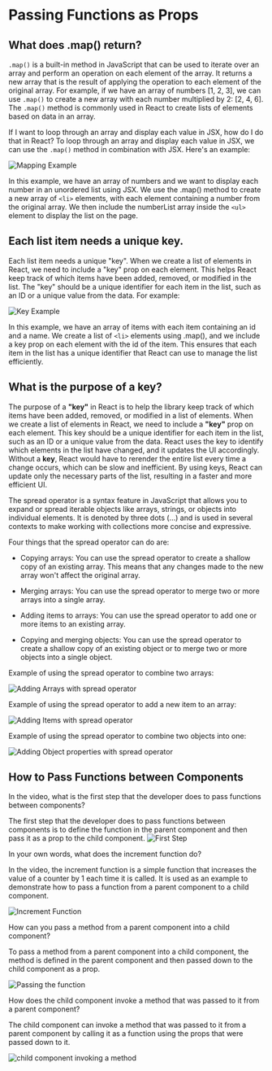 # Passing Functions as Props

## What does .map() return?

`.map()` is a built-in method in JavaScript that can be used to iterate over an array and perform an operation on each element of the array. It returns a new array that is the result of applying the operation to each element of the original array. For example, if we have an array of numbers [1, 2, 3], we can use `.map()` to create a new array with each number multiplied by 2: [2, 4, 6]. The `.map()` method is commonly used in React to create lists of elements based on data in an array.

If I want to loop through an array and display each value in JSX, how do I do that in React?
To loop through an array and display each value in JSX, we can use the `.map()` method in combination with JSX. Here's an example:

![Mapping Example](mapping.png)

In this example, we have an array of numbers and we want to display each number in an unordered list using JSX. We use the .map() method to create a new array of `<li>` elements, with each element containing a number from the original array. We then include the numberList array inside the `<ul>` element to display the list on the page.

## Each list item needs a unique __key__.

Each list item needs a unique "key". When we create a list of elements in React, we need to include a "key" prop on each element. This helps React keep track of which items have been added, removed, or modified in the list. The "key" should be a unique identifier for each item in the list, such as an ID or a unique value from the data. For example:

![Key Example](key.png)

In this example, we have an array of items with each item containing an id and a name. We create a list of `<li>` elements using .map(), and we include a key prop on each element with the id of the item. This ensures that each item in the list has a unique identifier that React can use to manage the list efficiently.

## What is the purpose of a key?

The purpose of a __"key"__ in React is to help the library keep track of which items have been added, removed, or modified in a list of elements. When we create a list of elements in React, we need to include a __"key"__ prop on each element. This key should be a unique identifier for each item in the list, such as an ID or a unique value from the data. React uses the key to identify which elements in the list have changed, and it updates the UI accordingly. Without a __key__, React would have to rerender the entire list every time a change occurs, which can be slow and inefficient. By using keys, React can update only the necessary parts of the list, resulting in a faster and more efficient UI.

The spread operator is a syntax feature in JavaScript that allows you to expand or spread iterable objects like arrays, strings, or objects into individual elements. It is denoted by three dots (…) and is used in several contexts to make working with collections more concise and expressive.

Four things that the spread operator can do are:

- Copying arrays: You can use the spread operator to create a shallow copy of an existing array. This means that any changes made to the new array won't affect the original array.

- Merging arrays: You can use the spread operator to merge two or more arrays into a single array.

- Adding items to arrays: You can use the spread operator to add one or more items to an existing array.

- Copying and merging objects: You can use the spread operator to create a shallow copy of an existing object or to merge two or more objects into a single object.

Example of using the spread operator to combine two arrays:

![Adding Arrays with spread operator](addingArrays.png)

Example of using the spread operator to add a new item to an array:

![Adding Items with spread operator](addingAnewItem.png)

Example of using the spread operator to combine two objects into one:

![Adding Object properties with spread operator](addingPropertiesWithOnObj.png)

## How to Pass Functions between Components

In the video, what is the first step that the developer does to pass functions between components?

The first step that the developer does to pass functions between components is to define the function in the parent component and then pass it as a prop to the child component.
![First Step](firstStep.png)

In your own words, what does the increment function do?

In the video, the increment function is a simple function that increases the value of a counter by 1 each time it is called. It is used as an example to demonstrate how to pass a function from a parent component to a child component.

![Increment Function](incrementFunction.png)

How can you pass a method from a parent component into a child component?

To pass a method from a parent component into a child component, the method is defined in the parent component and then passed down to the child component as a prop.

![Passing the function](parentToChild.png)

How does the child component invoke a method that was passed to it from a parent component?

The child component can invoke a method that was passed to it from a parent component by calling it as a function using the props that were passed down to it.

![child component invoking a method](child-component-invokation.png)

